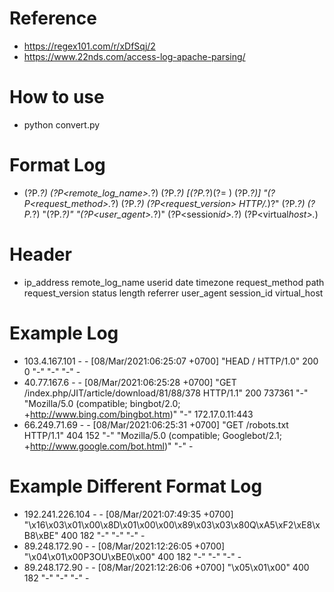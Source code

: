 # Reference

- https://regex101.com/r/xDfSqj/2
- https://www.22nds.com/access-log-apache-parsing/

# How to use

- python convert.py

# Format Log

- (?P<ip>._?) (?P<remote_log_name>._?) (?P<userid>._?) \[(?P<date>._?)(?= ) (?P<timezone>._?)\] \"(?P<request_method>._?) (?P<path>._?) (?P<request_version> HTTP/._)?\" (?P<status>._?) (?P<length>._?) \"(?P<referrer>._?)\" \"(?P<user_agent>._?)\" (?P<session*id>.*?) (?P<virtual*host>.*)

# Header

- ip_address remote_log_name userid date timezone request_method path request_version status length referrer user_agent session_id virtual_host

# Example Log

- 103.4.167.101 - - [08/Mar/2021:06:25:07 +0700] "HEAD / HTTP/1.0" 200 0 "-" "-" "-" -
- 40.77.167.6 - - [08/Mar/2021:06:25:28 +0700] "GET /index.php/JIT/article/download/81/88/378 HTTP/1.1" 200 737361 "-" "Mozilla/5.0 (compatible; bingbot/2.0; +http://www.bing.com/bingbot.htm)" "-" 172.17.0.11:443
- 66.249.71.69 - - [08/Mar/2021:06:25:31 +0700] "GET /robots.txt HTTP/1.1" 404 152 "-" "Mozilla/5.0 (compatible; Googlebot/2.1; +http://www.google.com/bot.html)" "-" -

# Example Different Format Log

- 192.241.226.104 - - [08/Mar/2021:07:49:35 +0700] "\x16\x03\x01\x00\x8D\x01\x00\x00\x89\x03\x03\x80Q\xA5\xF2\xE8\xB8\xBE" 400 182 "-" "-" "-" -
- 89.248.172.90 - - [08/Mar/2021:12:26:05 +0700] "\x04\x01\x00P3OU\xBE0\x00" 400 182 "-" "-" "-" -
- 89.248.172.90 - - [08/Mar/2021:12:26:06 +0700] "\x05\x01\x00" 400 182 "-" "-" "-" -
